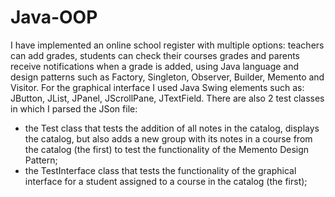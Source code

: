 # Java-OOP
I have implemented an online school register with multiple options: teachers can add grades, students can check their courses grades and parents receive notifications when a grade is added, using Java language and design patterns such as Factory, Singleton, Observer, Builder, Memento and Visitor.
For the graphical interface I used Java Swing elements such as: JButton, JList, JPanel, JScrollPane, JTextField.
There are also 2 test classes in which I parsed the JSon file:
  - the Test class that tests the addition of all notes in the catalog, displays the catalog, but also adds a new group with its notes in a course from the catalog (the first) to test the functionality of the Memento Design Pattern;
  - the TestInterface class that tests the functionality of the graphical interface for a student assigned to a course in the catalog (the first);
